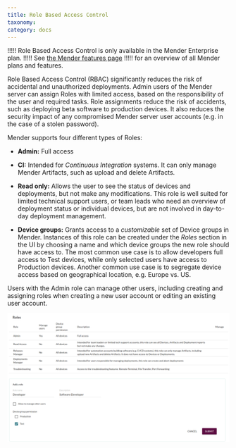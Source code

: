 ```yaml
---
title: Role Based Access Control
taxonomy:
category: docs
---
```


!!!!! Role Based Access Control is only available in the Mender Enterprise plan.
!!!!! See [the Mender features page](https://mender.io/plans/features?target=_blank)
!!!!! for an overview of all Mender plans and features.

Role Based Access Control (RBAC) significantly reduces the risk of accidental
and unauthorized deployments. Admin users of the Mender server can assign Roles
with limited access, based on the responsibility of the user and required tasks.
Role assignments reduce the risk of accidents, such as deploying beta software
to production devices. It also reduces the security impact of any compromised
Mender server user accounts (e.g. in the case of a stolen password).

Mender supports four different types of Roles:

* **Admin:** Full access

* **CI:** Intended for *Continuous Integration* systems. It can only manage
Mender Artifacts, such as upload and delete Artifacts.

* **Read only:** Allows the user to see the status of devices and deployments,
but not make any modifications. This role is well suited for limited technical
support users, or team leads who need an overview of deployment status or
individual devices, but are not involved in day-to-day deployment management.

* **Device groups:** Grants access to a *customizable* set of Device groups in
Mender. Instances of this role can be created under the *Roles* section in the
UI by choosing a name and which device groups the new role should have access
to. The most common use case is to allow developers full access to Test devices,
while only selected users have access to Production devices. Another common use
case is to segregate device access based on geographical location, e.g. Europe
vs. US.

Users with the Admin role can manage other users, including creating and
assigning roles when creating a new user account or editing an existing user
account.

![Add role](image0.png)

